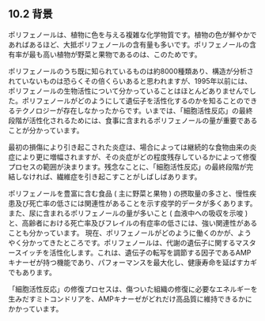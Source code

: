 ## 10.2 背景

ポリフェノールは、植物に色を与える複雑な化学物質です。植物の色が鮮やかであればあるほど、大抵ポリフェノールの含有量も多いです。ポリフェノールの含有率が最も高い植物が野菜と果物であるのは、このためです。

ポリフェノールのうち既に知られているものは約8000種類あり、構造が分析されていないものは恐らくその倍くらいあると思われますが、1995年以前には、ポリフェノールの生物活性について分かっていることはほとんどありませんでした。ポリフェノールがどのようにして遺伝子を活性化するのかを知ることのできるテクノロジーが存在しなかったからです。いまでは、「細胞活性反応」の最終段階が活性化されるためには、食事に含まれるポリフェノールの量が重要であることが分かっています。

最初の損傷により引き起こされた炎症は、場合によっては継続的な食物由来の炎症により更に増幅されますが、その炎症がどの程度残存しているかによって修復プロセスの範囲が決まります。残念なことに、「細胞活性反応」の最終段階が完結しなければ、繊維症を引き起こすことがしばしばあります。

ポリフェノールを豊富に含む食品 ( 主に野菜と果物 ) の摂取量の多さと、慢性疾患及び死亡率の低さには関連性があることを示す疫学的データが多くあります。また、尿に含まれるポリフェノールの量が多いこと ( 血液中への吸収を示唆 ) と、高齢者における死亡率及びフレイルの有症率の低さには、強い関連性があることも分かっています。 現在、ポリフェノールがどのように働くのかが、ようやく分かってきたところです。ポリフェノールは、代謝の遺伝子に関するマスタースイッチを活性化します。これは、遺伝子の転写を調節する因子であるAMPキナーゼが持つ機能であり、パフォーマンスを最大化し、健康寿命を延ばすカギでもあります。

「細胞活性反応」の修復プロセスは、傷ついた組織の修復に必要なエネルギーを生みだすミトコンドリアを、AMPキナーゼがどれだけ高品質に維持できるかにかかっています。